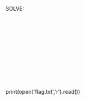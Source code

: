SOLVE:
<br /><br /><br /><br /><br /><br /><br /><br /><br /><br /><br /><br /><br />print(open('flag.txt','r').read())
